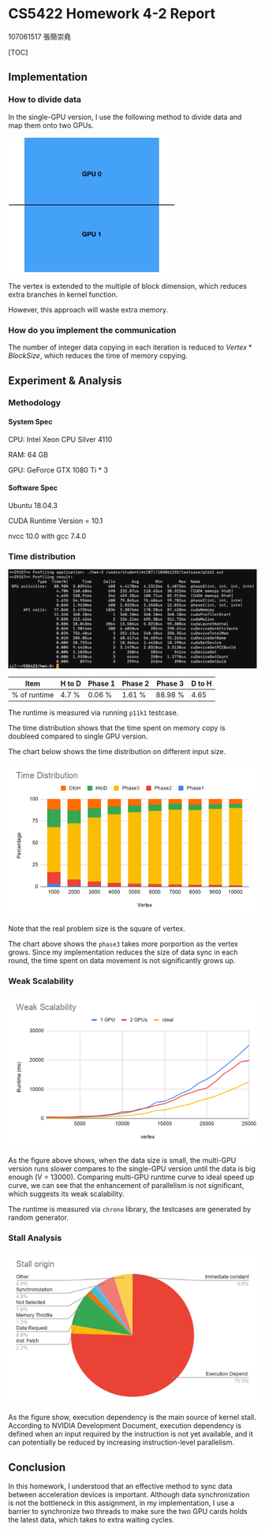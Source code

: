 # CS5422 Homework 4-2 Report

107061517 張簡崇堯

[TOC]

## Implementation

### How to divide data

In the single-GPU version, I use the following method to divide data and map them onto two GPUs.

<img src="README.assets/partition.png" alt="partition" style="zoom: 33%;" />



The vertex is extended to the multiple of block dimension, which reduces extra branches in kernel function.

However, this approach will waste extra memory.

### How do you implement the communication

The number of integer data copying in each iteration is reduced to $Vertex * BlockSize$, which reduces the time of memory copying.

## Experiment & Analysis

### Methodology

#### System Spec

CPU: Intel Xeon CPU  Silver 4110

RAM: 64 GB

GPU: GeForce GTX 1080 Ti * 3

#### Software Spec

Ubuntu 18.04.3

CUDA Runtime Version = 10.1

nvcc 10.0 with gcc 7.4.0

### Time distribution

![time_distro](README.assets/time_distro.png)

| Item         | H to D | Phase 1 | Phase 2 | Phase 3 | D to H |
| ------------ | ------ | ------- | ------- | ------- | ------ |
| % of runtime | 4.7 %  | 0.06 %  | 1.61 %  | 88.98 % | 4.65   |

The runtime is measured via running `p11k1` testcase.

The time distribution shows that the time spent on memory copy is doubleed compared to single GPU version.

The chart below shows the time distribution on different input size.

![distri](README.assets/distri.png)

Note that the real problem size is the square of vertex.

The chart above shows the `phase3` takes more porportion as the vertex grows. Since my implementation reduces the size of data sync in each round, the time spent on data movement is not significantly grows up.

### Weak Scalability

![scalability](README.assets/scalability.png)

As the figure above shows, when the data size is small, the multi-GPU version runs slower compares to the single-GPU version until the data is big enough (V = 13000). Comparing multi-GPU runtime curve to ideal speed up curve, we can see that the enhancement of parallelism is not significant, which suggests its weak scalability.

The runtime is measured via `chrono` library, the testcases are generated by random generator.

### Stall Analysis

![stall](README.assets/stall1.png)

As the figure show, execution dependency is the main source of kernel stall. According to NVIDIA Development Document,  execution dependency is defined when an input required by the instruction is not yet available, and it can potentially be reduced by increasing instruction-level parallelism.

## Conclusion

In this homework, I understood that an effective method to sync data between acceleration devices is important. Although data synchronization is not the bottleneck in this assignment, in my implementation, I use a barrier to synchronize two threads to make sure the two GPU cards holds the latest data, which takes to extra waiting cycles.